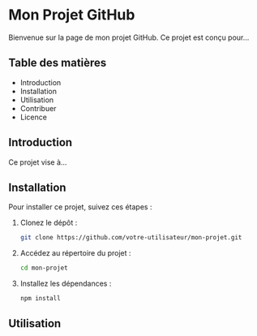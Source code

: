 # Mon Projet GitHub

Bienvenue sur la page de mon projet GitHub. Ce projet est conçu pour...

## Table des matières

- Introduction
- Installation
- Utilisation
- Contribuer
- Licence

## Introduction

Ce projet vise à...

## Installation

Pour installer ce projet, suivez ces étapes :

1. Clonez le dépôt :
    ```bash
    git clone https://github.com/votre-utilisateur/mon-projet.git
    ```
2. Accédez au répertoire du projet :
    ```bash
    cd mon-projet
    ```
3. Installez les dépendances :
    ```bash
    npm install
    ```

## Utilisation
